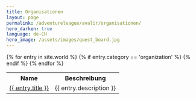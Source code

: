 ```yaml
---
title: Organisationen
layout: page
permalink: /adventureleague/avalir/organisationen/
hero_darken: true
language: de-CH
hero_image: /assets/images/quest_board.jpg
---
```

<table>
  <tr>
    <th>Name</th>
    <th>Beschreibung</th>
  </tr>
{% for entry in site.world %}
{% if entry.category == 'organization' %}
  <tr>
    <td><a href="{{ entry.permalink }}">{{ entry.title }}</a></td>
    <td>{{ entry.description }}</td>
  </tr>
{% endif %}
{% endfor %}
</table>